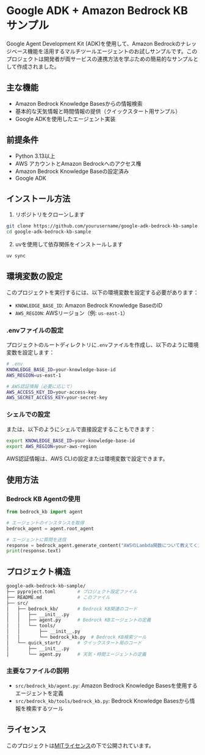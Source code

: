 # Google ADK + Amazon Bedrock KB サンプル

Google Agent Development Kit (ADK)を使用して、Amazon Bedrockのナレッジベース機能を活用するマルチツールエージェントのお試しサンプルです。このプロジェクトは開発者が両サービスの連携方法を学ぶための簡易的なサンプルとして作成されました。

## 主な機能

- Amazon Bedrock Knowledge Basesからの情報検索
- 基本的な天気情報と時間情報の提供（クイックスタート用サンプル）
- Google ADKを使用したエージェント実装

## 前提条件

- Python 3.13以上
- AWS アカウントとAmazon Bedrockへのアクセス権
- Amazon Bedrock Knowledge Baseの設定済み
- Google ADK

## インストール方法

1. リポジトリをクローンします

```bash
git clone https://github.com/yourusername/google-adk-bedrock-kb-sample.git
cd google-adk-bedrock-kb-sample
```

2. uvを使用して依存関係をインストールします

```bash
uv sync
```

## 環境変数の設定

このプロジェクトを実行するには、以下の環境変数を設定する必要があります：

- `KNOWLEDGE_BASE_ID`: Amazon Bedrock Knowledge BaseのID
- `AWS_REGION`: AWSリージョン（例: `us-east-1`）

### .envファイルの設定

プロジェクトのルートディレクトリに`.env`ファイルを作成し、以下のように環境変数を設定します：

```bash
# .env
KNOWLEDGE_BASE_ID=your-knowledge-base-id
AWS_REGION=us-east-1

# AWS認証情報（必要に応じて）
AWS_ACCESS_KEY_ID=your-access-key
AWS_SECRET_ACCESS_KEY=your-secret-key
```

### シェルでの設定

または、以下のようにシェルで直接設定することもできます：

```bash
export KNOWLEDGE_BASE_ID=your-knowledge-base-id
export AWS_REGION=your-aws-region
```

AWS認証情報は、AWS CLIの設定または環境変数で設定できます。

## 使用方法

### Bedrock KB Agentの使用

```python
from bedrock_kb import agent

# エージェントのインスタンスを取得
bedrock_agent = agent.root_agent

# エージェントに質問を送信
response = bedrock_agent.generate_content("AWSのLambda関数について教えてください")
print(response.text)
```

## プロジェクト構造

```bash
google-adk-bedrock-kb-sample/
├── pyproject.toml        # プロジェクト設定ファイル
├── README.md             # このファイル
├── src/
│   ├── bedrock_kb/       # Bedrock KB関連のコード
│   │   ├── __init__.py
│   │   ├── agent.py      # Bedrock KBエージェントの定義
│   │   └── tools/
│   │       ├── __init__.py
│   │       └── bedrock_kb.py  # Bedrock KB検索ツール
│   └── quick_start/      # クイックスタート用のコード
│       ├── __init__.py
│       └── agent.py      # 天気・時間エージェントの定義
```

### 主要なファイルの説明

- `src/bedrock_kb/agent.py`: Amazon Bedrock Knowledge Basesを使用するエージェントを定義
- `src/bedrock_kb/tools/bedrock_kb.py`: Bedrock Knowledge Basesから情報を検索するツール

## ライセンス

このプロジェクトは[MITライセンス](LICENSE)の下で公開されています。
